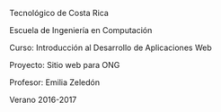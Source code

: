 Tecnológico de Costa Rica

Escuela de Ingeniería en Computación

Curso: Introducción al Desarrollo de Aplicaciones Web

Proyecto: Sitio web para ONG

Profesor: Emilia Zeledón

Verano 2016-2017
